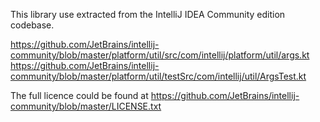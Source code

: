 This library use extracted from the IntelliJ IDEA Community edition codebase.

https://github.com/JetBrains/intellij-community/blob/master/platform/util/src/com/intellij/platform/util/args.kt
https://github.com/JetBrains/intellij-community/blob/master/platform/util/testSrc/com/intellij/util/ArgsTest.kt

The full licence could be found at
https://github.com/JetBrains/intellij-community/blob/master/LICENSE.txt

